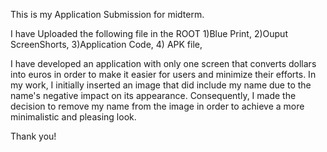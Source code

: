 This is my Application Submission for midterm.

I have Uploaded the following file in the ROOT 
1)Blue Print,
2)Ouput ScreenShorts,
3)Application Code,
4) APK file,

I have developed an application with only one screen that converts dollars into euros in order to make it easier for users and minimize their efforts. 
In my work, I initially inserted an image that did  include my name due to the name's negative impact on its appearance. Consequently, 
I made the decision to remove my name from the image in order to achieve a more minimalistic and pleasing look.

Thank you!
